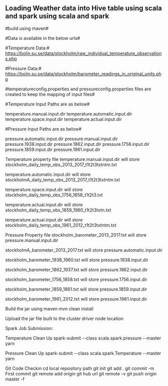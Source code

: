 ## Loading Weather data into Hive table using scala and spark  using scala and spark ##

#build using maven#

#Data is available in the below urls#

#Temperature Data:#
https://bolin.su.se/data/stockholm/raw_individual_temperature_observations.php


#Pressure Data:#
https://bolin.su.se/data/stockholm/barometer_readings_in_original_units.php

#temperatureconfig.properties and pressureconfig.properties files are created to keep the mapping of input files#

#Temperature Input Paths are as below#

temperature.manual.input.dir 
temperature.automatic.input.dir
temperature.space.input.dir
temperature.actual.input.dir

#Pressure Input Paths are as below#

pressure.automatic.input.dir
pressure.manual.input.dir 
pressure.1938.input.dir 
pressure.1862.input.dir 
pressure.1756.input.dir 
pressure.1859.input.dir
pressure.1961.input.dir

Temperature property file
temperature.manual.input.dir will store stockholm_daily_temp_obs_2013_2017_t1t2t3txtntm.txt

temperature.automatic.input.dir will store stockholmA_daily_temp_obs_2013_2017_t1t2t3txtntm.txt

temperature.space.input.dir will store stockholm_daily_temp_obs_1756_1858_t1t2t3.txt

temperature.actual.input.dir will store stockholm_daily_temp_obs_1859_1960_t1t2t3txtn.txt

temperature.actual.input.dir will store stockholm_daily_temp_obs_1961_2012_t1t2t3txtntm.txt

Pressure Property file
stockholm_barometer_2013_2017.txt  will store   pressure.manual.input.dir

stockholmA_barometer_2013_2017.txt will store   pressure.automatic.input.dir

stockholm_barometer_1938_1960.txt  will store   pressure.1938.input.dir

stockholm_barometer_1862_1937.txt  will store  pressure.1862.input.dir

stockholm_barometer_1756_1858.txt  will store  pressure.1756.input.dir

stockholm_barometer_1859_1861.txt  will store  pressure.1859.input.dir

stockholm_barometer_1961_2012.txt  will store pressure.1961.input.dir

Build the jar using maven
mvn clean install

Upload the jar file built to the cluster driver node location

Spark Job Submission: 

Temperature Clean Up
spark-submit --class scala.spark.pressure --master yarn <path to weather-1.0.jar>

Pressure Clean Up
spark-submit --class scala.spark.Temperature --master yarn <path to weather-1.0.jar>

Git Code Checkin
cd local repository path
git init
git add .
git commit -m First commit
git remote add origin git hub url
git remote -v
git push origin master -f
